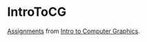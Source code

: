 # IntroToCG
[Assignments](http://games-cn.org/forums/topic/allhw/) from [Intro to Computer Graphics](https://www.bilibili.com/video/BV1X7411F744?p=1).

